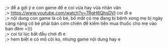 ;> để a gợi ý e con game để e coi vừa hay vừa nhân văn<br>
;> https://www.youtube.com/watch?v=7RgH6QhsDVI coi đi e<br>
;> nội dung con game là cô bé, bố mất có mẹ đang bị bệnh xong mẹ bị ngày càng nặng cô bé phải bán cơm chiên để kiếm tiền mua thuốc cho mẹ vào ban đêm =)))<br>
;> coi từ lúc bắt đầu chơi đi e<br>
;> hem biết e có mồ côi ko, nhưng game nội dung hay e

